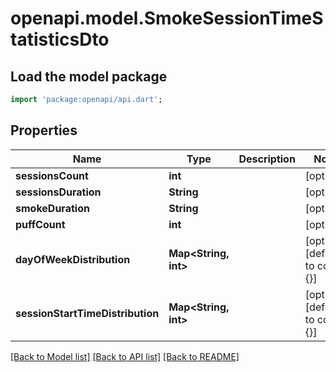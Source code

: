 # openapi.model.SmokeSessionTimeStatisticsDto

## Load the model package
```dart
import 'package:openapi/api.dart';
```

## Properties
Name | Type | Description | Notes
------------ | ------------- | ------------- | -------------
**sessionsCount** | **int** |  | [optional] 
**sessionsDuration** | **String** |  | [optional] 
**smokeDuration** | **String** |  | [optional] 
**puffCount** | **int** |  | [optional] 
**dayOfWeekDistribution** | **Map<String, int>** |  | [optional] [default to const {}]
**sessionStartTimeDistribution** | **Map<String, int>** |  | [optional] [default to const {}]

[[Back to Model list]](../README.md#documentation-for-models) [[Back to API list]](../README.md#documentation-for-api-endpoints) [[Back to README]](../README.md)


